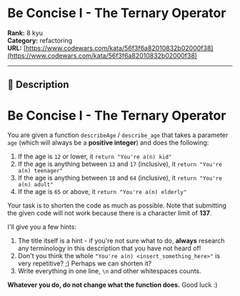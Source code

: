 # Be Concise I - The Ternary Operator

**Rank:** 8 kyu  
**Category:** refactoring  
**URL:** [https://www.codewars.com/kata/56f3f6a82010832b02000f38](https://www.codewars.com/kata/56f3f6a82010832b02000f38)

---

## 📝 Description

# Be Concise I - The Ternary Operator

You are given a function ```describeAge``` / ```describe_age``` that takes a parameter ```age``` (which will always be a **positive integer**) and does the following:

1. If the age is ```12``` or lower, it ```return "You're a(n) kid"```
2. If the age is anything between ```13``` and ```17``` (inclusive), it ```return "You're a(n) teenager"```
3. If the age is anything between ```18``` and ```64``` (inclusive), it ```return "You're a(n) adult"```
4. If the age is ```65``` or above, it ```return "You're a(n) elderly"```

Your task is to shorten the code as much as possible. Note that submitting the given code will not work because there is a character limit of **137**.


I'll give you a few hints:

1. The title itself is a hint - if you're not sure what to do, **always** research any terminology in this description that you have not heard of!
2. Don't you think the whole ```"You're a(n) <insert_something_here>"``` is very repetitive? ;)  Perhaps we can shorten it?
3. Write everything in one line, `\n` and other whitespaces counts.

**Whatever you do, do not change what the function does.**  Good luck :)
